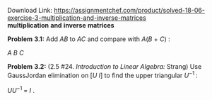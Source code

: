Download Link: https://assignmentchef.com/product/solved-18-06-exercise-3-multiplication-and-inverse-matrices
<br>
<strong>multiplication</strong> <strong>and</strong> <strong>inverse</strong> <strong>matrices</strong>

<strong>Problem</strong> <strong>3.1:</strong> Add <em>AB</em> to <em>AC</em> and compare with <em>A</em>(<em>B</em> + <em>C</em>) :

<em>A</em> <em>B</em> <em>C</em>

<strong>Problem</strong> <strong>3.2:</strong> (2.5 #24. <em>Introduction</em> <em>to</em> <em>Linear</em> <em>Algebra:</em> Strang) Use GaussJordan elimination on [<em>U I</em>] to find the upper triangular <em>U</em><sup>−</sup><sup>1 </sup>:




<em>UU</em><sup>−</sup><sup>1 </sup>= <em>I</em>  .